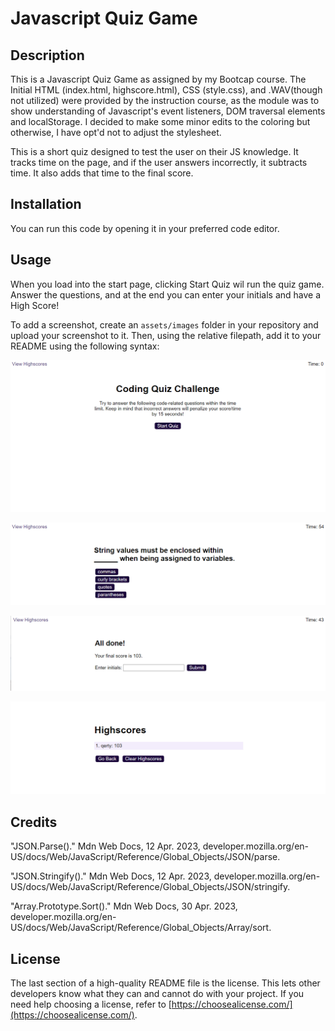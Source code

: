 # Javascript Quiz Game

## Description

This is a Javascript Quiz Game as assigned by my Bootcap course. The Initial HTML (index.html, highscore.html), CSS (style.css), and .WAV(though not utilized) were provided by the instruction course, as the module was to show understanding of Javascript's event listeners, DOM traversal elements and localStorage. I decided to make some minor edits to the coloring but otherwise, I have opt'd not to adjust the stylesheet. 

This is a short quiz designed to test the user on their JS knowledge. It tracks time on the page, and if the user answers incorrectly, it subtracts time. It also adds that time to the final score. 


## Installation

You can run this code by opening it in your preferred code editor. 

## Usage

When you load into the start page, clicking Start Quiz wil run the quiz game. Answer the questions, and at the end you can enter your initials and have a High Score! 

To add a screenshot, create an `assets/images` folder in your repository and upload your screenshot to it. Then, using the relative filepath, add it to your README using the following syntax:

    
![Start Quiz Page](assets/images/Start-page.png)

    
![Main Quiz Page](assets/images/quiz-page.png)
    
        
![Initials Page](assets/images/high-score-initials.png)
    
    
![Leaderboard](assets/images/Leaderboard.png)
    



## Credits

"JSON.Parse()." Mdn Web Docs, 12 Apr. 2023, developer.mozilla.org/en-US/docs/Web/JavaScript/Reference/Global_Objects/JSON/parse.

"JSON.Stringify()." Mdn Web Docs, 12 Apr. 2023, developer.mozilla.org/en-US/docs/Web/JavaScript/Reference/Global_Objects/JSON/stringify.

"Array.Prototype.Sort()." Mdn Web Docs, 30 Apr. 2023, developer.mozilla.org/en-US/docs/Web/JavaScript/Reference/Global_Objects/Array/sort.

## License

The last section of a high-quality README file is the license. This lets other developers know what they can and cannot do with your project. If you need help choosing a license, refer to [https://choosealicense.com/](https://choosealicense.com/).
